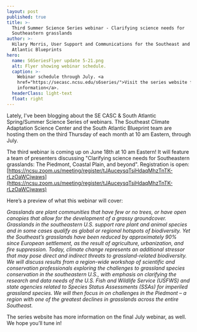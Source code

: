 ```yaml
---
layout: post
published: true
title: >-
  Third Summer Science Series webinar - Clarifying science needs for
  Southeastern grasslands
author: >-
  Hilary Morris, User Support and Communications for the Southeast and South
  Atlantic Blueprints
hero:
  name: S6SeriesFlyer update 5-21.png
  alt: Flyer showing webinar schedule.
  caption: >-
    Webinar schedule through July. <a
    href="https://secasc.ncsu.edu/s6series/">Visit the series website for more
    information</a>.
  headerClass: light-text
  float: right
---
```


Lately, I've been blogging about the SE CASC & South Atlantic Spring/Summer Science Series of webinars. The Southeast Climate Adaptation Science Center and the South Atlantic Blueprint team are hosting them on the third Thursday of each month at 10 am Eastern, through July.

The third webinar is coming up on June 18th at 10 am Eastern! It will feature a team of presenters discussing "Clarifying science needs for Southeastern grasslands: The Piedmont, Coastal Plain, and beyond". Registration is open:<!--more--> [https://ncsu.zoom.us/meeting/register/tJAuceysqTsiHdaqMhzTnTK-rLzOaWCjwaws](https://ncsu.zoom.us/meeting/register/tJAuceysqTsiHdaqMhzTnTK-rLzOaWCjwaws)

Here’s a preview of what this webinar will cover:

_Grasslands are plant communities that have few or no trees, or have open canopies that allow for the development of a grassy groundcover. Grasslands in the southeastern U.S. support rare plant and animal species and in some cases qualify as global or regional hotspots of biodiversity. Yet the Southeast’s grasslands have been reduced by approximately 90% since European settlement, as the result of agriculture, urbanization, and fire suppression. Today, climate change represents an additional stressor that may pose direct and indirect threats to grassland-related biodiversity. We will discuss results from a region-wide workshop of scientific and conservation professionals exploring the challenges to grassland species conservation in the southeastern U.S., with emphasis on clarifying the research and data needs of the U.S. Fish and Wildlife Service (USFWS) and state agencies related to Species Status Assessments (SSAs) for imperiled grassland species. We will then focus in on challenges in the Piedmont – a region with one of the greatest declines in grasslands across the entire Southeast._

The series website has more information on the final July webinar, as well. We hope you’ll tune in!

